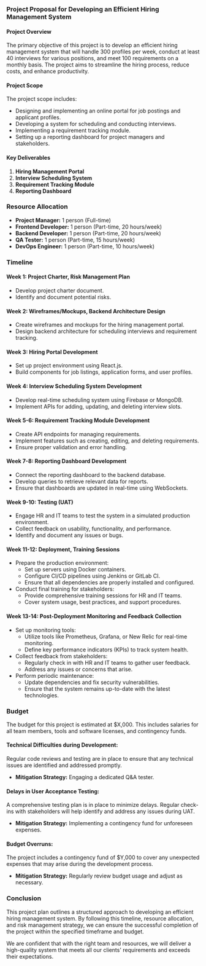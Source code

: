 ### Project Proposal for Developing an Efficient Hiring Management System

#### Project Overview
The primary objective of this project is to develop an efficient hiring management system that will handle 300 profiles per week, conduct at least 40 interviews for various positions, and meet 100 requirements on a monthly basis. The project aims to streamline the hiring process, reduce costs, and enhance productivity.

#### Project Scope
The project scope includes:
- Designing and implementing an online portal for job postings and applicant profiles.
- Developing a system for scheduling and conducting interviews.
- Implementing a requirement tracking module.
- Setting up a reporting dashboard for project managers and stakeholders.

#### Key Deliverables
1. **Hiring Management Portal**
2. **Interview Scheduling System**
3. **Requirement Tracking Module**
4. **Reporting Dashboard**

### Resource Allocation
- **Project Manager:** 1 person (Full-time)
- **Frontend Developer:** 1 person (Part-time, 20 hours/week)
- **Backend Developer:** 1 person (Part-time, 20 hours/week)
- **QA Tester:** 1 person (Part-time, 15 hours/week)
- **DevOps Engineer:** 1 person (Part-time, 10 hours/week)

### Timeline
#### Week 1: Project Charter, Risk Management Plan
- Develop project charter document.
- Identify and document potential risks.

#### Week 2: Wireframes/Mockups, Backend Architecture Design
- Create wireframes and mockups for the hiring management portal.
- Design backend architecture for scheduling interviews and requirement tracking.

#### Week 3: Hiring Portal Development
- Set up project environment using React.js.
- Build components for job listings, application forms, and user profiles.

#### Week 4: Interview Scheduling System Development
- Develop real-time scheduling system using Firebase or MongoDB.
- Implement APIs for adding, updating, and deleting interview slots.

#### Week 5-6: Requirement Tracking Module Development
- Create API endpoints for managing requirements.
- Implement features such as creating, editing, and deleting requirements.
- Ensure proper validation and error handling.

#### Week 7-8: Reporting Dashboard Development
- Connect the reporting dashboard to the backend database.
- Develop queries to retrieve relevant data for reports.
- Ensure that dashboards are updated in real-time using WebSockets.

#### Week 9-10: Testing (UAT)
- Engage HR and IT teams to test the system in a simulated production environment.
- Collect feedback on usability, functionality, and performance.
- Identify and document any issues or bugs.

#### Week 11-12: Deployment, Training Sessions
- Prepare the production environment:
  - Set up servers using Docker containers.
  - Configure CI/CD pipelines using Jenkins or GitLab CI.
  - Ensure that all dependencies are properly installed and configured.
- Conduct final training for stakeholders:
  - Provide comprehensive training sessions for HR and IT teams.
  - Cover system usage, best practices, and support procedures.

#### Week 13-14: Post-Deployment Monitoring and Feedback Collection
- Set up monitoring tools:
  - Utilize tools like Prometheus, Grafana, or New Relic for real-time monitoring.
  - Define key performance indicators (KPIs) to track system health.
- Collect feedback from stakeholders:
  - Regularly check in with HR and IT teams to gather user feedback.
  - Address any issues or concerns that arise.
- Perform periodic maintenance:
  - Update dependencies and fix security vulnerabilities.
  - Ensure that the system remains up-to-date with the latest technologies.

### Budget
The budget for this project is estimated at $X,000. This includes salaries for all team members, tools and software licenses, and contingency funds.

#### Technical Difficulties during Development:
Regular code reviews and testing are in place to ensure that any technical issues are identified and addressed promptly.
- **Mitigation Strategy:** Engaging a dedicated Q&A tester.

#### Delays in User Acceptance Testing:
A comprehensive testing plan is in place to minimize delays. Regular check-ins with stakeholders will help identify and address any issues during UAT.
- **Mitigation Strategy:** Implementing a contingency fund for unforeseen expenses.

#### Budget Overruns:
The project includes a contingency fund of $Y,000 to cover any unexpected expenses that may arise during the development process.
- **Mitigation Strategy:** Regularly review budget usage and adjust as necessary.

### Conclusion
This project plan outlines a structured approach to developing an efficient hiring management system. By following this timeline, resource allocation, and risk management strategy, we can ensure the successful completion of the project within the specified timeframe and budget.

We are confident that with the right team and resources, we will deliver a high-quality system that meets all our clients' requirements and exceeds their expectations.